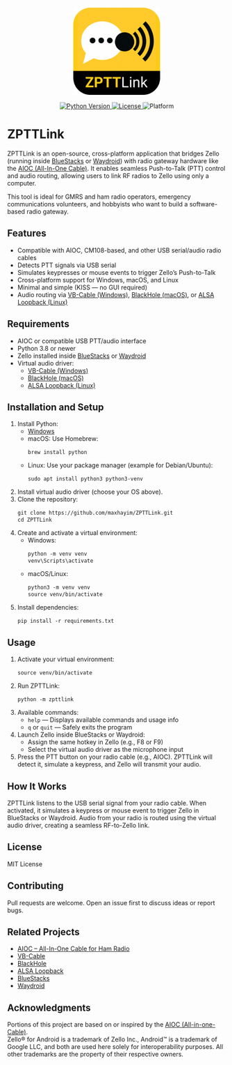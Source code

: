 <p align="center">
  <img src="assets/logo.png" alt="ZPTTLink Logo" width="200"/>
</p>

<p align="center">
  <a href="https://www.python.org/">
    <img src="https://img.shields.io/badge/Python-3.8%2B-blue" alt="Python Version">
  </a>
  <a href="https://opensource.org/licenses/MIT">
    <img src="https://img.shields.io/badge/License-MIT-green" alt="License">
  </a>
  <img src="https://img.shields.io/badge/Platform-Windows%20%7C%20macOS%20%7C%20Linux-lightgrey" alt="Platform">
</p>

<h1>ZPTTLink</h1>

<p>ZPTTLink is an open-source, cross-platform application that bridges Zello (running inside <a href="https://www.bluestacks.com/">BlueStacks</a> or <a href="https://waydro.id/">Waydroid</a>) with radio gateway hardware like the <a href="https://github.com/skuep/AIOC">AIOC (All-In-One Cable)</a>. It enables seamless Push-to-Talk (PTT) control and audio routing, allowing users to link RF radios to Zello using only a computer.</p>

<p>This tool is ideal for GMRS and ham radio operators, emergency communications volunteers, and hobbyists who want to build a software-based radio gateway.</p>

<h2>Features</h2>

<ul>
  <li>Compatible with AIOC, CM108-based, and other USB serial/audio radio cables</li>
  <li>Detects PTT signals via USB serial</li>
  <li>Simulates keypresses or mouse events to trigger Zello’s Push-to-Talk</li>
  <li>Cross-platform support for Windows, macOS, and Linux</li>
  <li>Minimal and simple (KISS — no GUI required)</li>
  <li>Audio routing via <a href="https://vb-audio.com/Cable/">VB-Cable (Windows)</a>, <a href="https://existential.audio/blackhole/">BlackHole (macOS)</a>, or <a href="https://www.alsa-project.org/wiki/Loopback_Device">ALSA Loopback (Linux)</a></li>
</ul>

<h2>Requirements</h2>

<ul>
  <li>AIOC or compatible USB PTT/audio interface</li>
  <li>Python 3.8 or newer</li>
  <li>Zello installed inside <a href="https://www.bluestacks.com/">BlueStacks</a> or <a href="https://waydro.id/">Waydroid</a></li>
  <li>Virtual audio driver:
    <ul>
      <li><a href="https://vb-audio.com/Cable/">VB-Cable (Windows)</a></li>
      <li><a href="https://existential.audio/blackhole/">BlackHole (macOS)</a></li>
      <li><a href="https://www.alsa-project.org/wiki/Loopback_Device">ALSA Loopback (Linux)</a></li>
    </ul>
  </li>
</ul>

<h2>Installation and Setup</h2>

<ol>
  <li>Install Python:
    <ul>
      <li><a href="https://www.python.org/downloads/windows">Windows</a></li>
      <li>macOS: Use Homebrew:
        <pre><code>brew install python</code></pre>
      </li>
      <li>Linux: Use your package manager (example for Debian/Ubuntu):
        <pre><code>sudo apt install python3 python3-venv</code></pre>
      </li>
    </ul>
  </li>

  <li>Install virtual audio driver (choose your OS above).</li>

  <li>Clone the repository:
    <pre><code>git clone https://github.com/maxhayim/ZPTTLink.git
cd ZPTTLink</code></pre>
  </li>

  <li>Create and activate a virtual environment:
    <ul>
      <li>Windows:
        <pre><code>python -m venv venv
venv\Scripts\activate</code></pre>
      </li>
      <li>macOS/Linux:
        <pre><code>python3 -m venv venv
source venv/bin/activate</code></pre>
      </li>
    </ul>
  </li>

  <li>Install dependencies:
    <pre><code>pip install -r requirements.txt</code></pre>
  </li>
</ol>

<h2>Usage</h2>

<ol>
  <li>Activate your virtual environment:
    <pre><code>source venv/bin/activate</code></pre>
  </li>

  <li>Run ZPTTLink:
    <pre><code>python -m zpttlink</code></pre>
  </li>

  <li>Available commands:
    <ul>
      <li><code>help</code> — Displays available commands and usage info</li>
      <li><code>q</code> or <code>quit</code> — Safely exits the program</li>
    </ul>
  </li>

  <li>Launch Zello inside BlueStacks or Waydroid:
    <ul>
      <li>Assign the same hotkey in Zello (e.g., F8 or F9)</li>
      <li>Select the virtual audio driver as the microphone input</li>
    </ul>
  </li>

  <li>Press the PTT button on your radio cable (e.g., AIOC).  
  ZPTTLink will detect it, simulate a keypress, and Zello will transmit your audio.</li>
</ol>

<h2>How It Works</h2>

<p>ZPTTLink listens to the USB serial signal from your radio cable. When activated, it simulates a keypress or mouse event to trigger Zello in BlueStacks or Waydroid. Audio from your radio is routed using the virtual audio driver, creating a seamless RF-to-Zello link.</p>

<h2>License</h2>

<p>MIT License</p>

<h2>Contributing</h2>

<p>Pull requests are welcome. Open an issue first to discuss ideas or report bugs.</p>

<h2>Related Projects</h2>

<ul>
  <li><a href="https://github.com/skuep/AIOC">AIOC – All-In-One Cable for Ham Radio</a></li>
  <li><a href="https://vb-audio.com/Cable/">VB-Cable</a></li>
  <li><a href="https://existential.audio/blackhole/">BlackHole</a></li>
  <li><a href="https://www.alsa-project.org/wiki/Loopback_Device">ALSA Loopback</a></li>
  <li><a href="https://www.bluestacks.com/">BlueStacks</a></li>
  <li><a href="https://waydro.id/">Waydroid</a></li>
</ul>

<h2>Acknowledgments</h2>

<p>Portions of this project are based on or inspired by the <a href="https://github.com/skuep/AIOC">AIOC (All-in-one-Cable)</a>.<br>  
Zello® for Android is a trademark of Zello Inc., Android™ is a trademark of Google LLC, and both are used here solely for interoperability purposes.  
All other trademarks are the property of their respective owners.</p>

